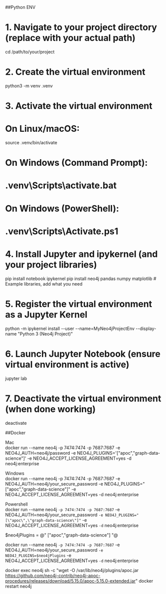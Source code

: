 
##Python ENV

# 1. Navigate to your project directory (replace with your actual path)
cd /path/to/your/project

# 2. Create the virtual environment
python3 -m venv .venv

# 3. Activate the virtual environment
# On Linux/macOS:
source .venv/bin/activate
# On Windows (Command Prompt):
# .venv\Scripts\activate.bat
# On Windows (PowerShell):
# .venv\Scripts\Activate.ps1

# 4. Install Jupyter and ipykernel (and your project libraries)
pip install notebook ipykernel
pip install neo4j pandas numpy matplotlib # Example libraries, add what you need

# 5. Register the virtual environment as a Jupyter Kernel
python -m ipykernel install --user --name=MyNeo4jProjectEnv --display-name "Python 3 (Neo4j Project)"

# 6. Launch Jupyter Notebook (ensure virtual environment is active)
jupyter lab

# 7. Deactivate the virtual environment (when done working)
deactivate



##Docker

Mac  
docker run --name neo4j -p 7474:7474 -p 7687:7687 -e NEO4J_AUTH=neo4j/password -e NEO4J_PLUGINS='["apoc","graph-data-science"]' -e NEO4J_ACCEPT_LICENSE_AGREEMENT=yes -d neo4j:enterprise

Windows  
docker run --name neo4j -p 7474:7474 -p 7687:7687 -e NEO4J_AUTH=neo4j/your_secure_password -e NEO4J_PLUGINS="[\"apoc\",\"graph-data-science\"]" -e NEO4J_ACCEPT_LICENSE_AGREEMENT=yes -d neo4j:enterprise

Powershell  
docker run --name neo4j `
    -p 7474:7474 -p 7687:7687 `
    -e NEO4J_AUTH=neo4j/your_secure_password `
    -e NEO4J_PLUGINS="[\"apoc\",\"graph-data-science\"]" `
    -e NEO4J_ACCEPT_LICENSE_AGREEMENT=yes `
    -d `
    neo4j:enterprise

$neo4jPlugins = @"
["apoc","graph-data-science"]
"@

docker run --name neo4j `
    -p 7474:7474 -p 7687:7687 `
    -e NEO4J_AUTH=neo4j/your_secure_password `
    -e NEO4J_PLUGINS=$neo4jPlugins `
    -e NEO4J_ACCEPT_LICENSE_AGREEMENT=yes `
    -d `
    neo4j:enterprise  

docker exec neo4j sh -c "wget -O /var/lib/neo4j/plugins/apoc.jar https://github.com/neo4j-contrib/neo4j-apoc-procedures/releases/download/5.15.0/apoc-5.15.0-extended.jar"
docker restart neo4j

